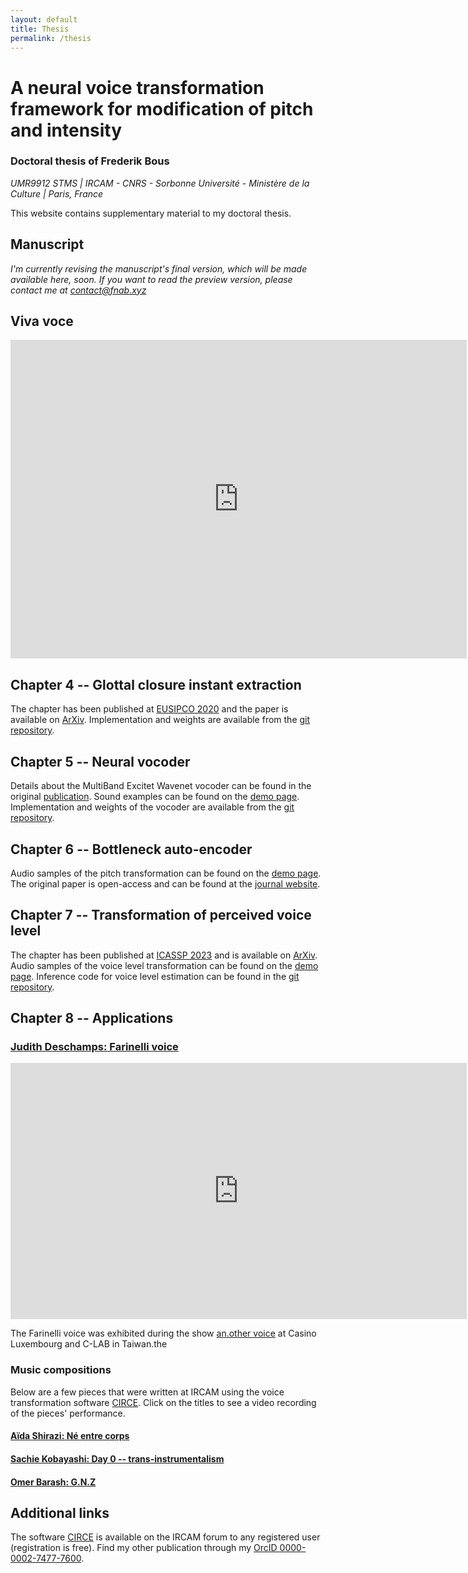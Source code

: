```yaml
---
layout: default
title: Thesis
permalink: /thesis
---
```


# A neural voice transformation framework for modification of pitch and intensity

### Doctoral thesis of Frederik Bous
_UMR9912 STMS | IRCAM - CNRS - Sorbonne Université - Ministère de la Culture | Paris, France_

This website contains supplementary material to my doctoral thesis.

## Manuscript

_I'm currently revising the manuscript's final version,
which will be made available here, soon.
If you want to read the preview version,
please contact me at [contact@fnab.xyz](mailto:contact@fnab.xyz)_

## Viva voce

<iframe width="730" height="510" src="https://www.youtube-nocookie.com/embed/rADj7VUEKt0?si=oqKMSeSfiFqT09OQ" title="YouTube video player" frameborder="0" allow="accelerometer; autoplay; clipboard-write; encrypted-media; gyroscope; picture-in-picture; web-share" allowfullscreen></iframe>

## Chapter 4 -- Glottal closure instant extraction

The chapter has been published at
[EUSIPCO 2020](https://doi.org/10.23919/Eusipco47968.2020.9287687)
and the paper is available on [ArXiv](https://arxiv.org/abs/2003.01220).
Implementation and weights are available from the
[git repository](https://gitlab.com/bous/asdfg).

## Chapter 5 -- Neural vocoder

Details about the MultiBand Excitet Wavenet vocoder can be found
in the original [publication](https://doi.org/10.3390/info13030103).
Sound examples can be found on the
[demo page](http://recherche.ircam.fr/anasyn/roebel/MBExWN_demo/).
Implementation and weights of the vocoder are available from the
[git repository](https://github.com/roebel/MBExWN_Vocoder).

## Chapter 6 -- Bottleneck auto-encoder

Audio samples of the pitch transformation can be found on the
[demo page](/thesis/ch6).
The original paper is open-access and can be found
at the [journal website](https://doi.org/10.3390/info13030102).

## Chapter 7 -- Transformation of perceived voice level

The chapter has been published at
[ICASSP 2023](https://doi.org/10.1109/ICASSP49357.2023.10095740)
and is available on
[ArXiv](https://arxiv.org/abs/2204.04006).
Audio samples of the voice level transformation can be found on the
[demo page](/thesis/ch7).
Inference code for voice level estimation can be found
in the [git repository](https://gitlab.com/bous/voicelevel).

## Chapter 8 -- Applications

### [Judith Deschamps: Farinelli voice](/collaborations/anothervoice)

<iframe title="vimeo-player" src="https://player.vimeo.com/video/808318370?h=5d249afe97" width="730" height="410" frameborder="0"    allowfullscreen></iframe>

The Farinelli voice was exhibited during the show
[an.other voice](https://casino-luxembourg.lu/fr/agenda/another-voice)
at Casino Luxembourg and C-LAB in Taiwan.the

### Music compositions

Below are a few pieces that were written at IRCAM
using the voice transformation software [CIRCE](/software/circe/).
Click on the titles to see a video recording of the pieces' performance.

#### [Aïda Shirazi: Né entre corps](/collaborations/neentrecorps)
#### [Sachie Kobayashi: Day 0 -- trans-instrumentalism](/collaborations/day0)
#### [Omer Barash: G.N.Z](/collaborations/gnz)

## Additional links

The software [CIRCE](https://forum.ircam.fr/projects/detail/circe/)
is available on the IRCAM forum to any registered user
(registration is free).
Find my other publication through my [OrcID 0000-0002-7477-7600](https://orcid.org/0000-0002-7477-7600).
